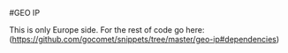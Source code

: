 #GEO IP 

This is only Europe side. For the rest of code go here: (https://github.com/gocomet/snippets/tree/master/geo-ip#dependencies)